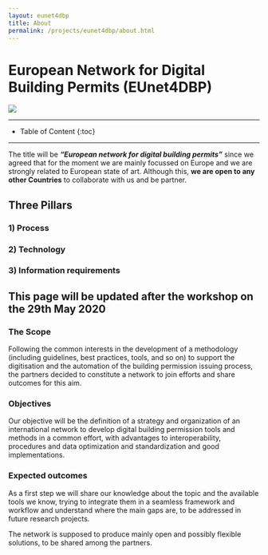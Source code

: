 ```yaml
---
layout: eunet4dbp
title: About
permalink: /projects/eunet4dbp/about.html
---
```




<h1>European Network for Digital Building Permits (EUnet4DBP)</h1>


<div class="row">
  <div class="col-sm-12 col-xs-12"><img class="img-responsive" src="{{ "/projects/eunet4dbp/img/provheader3.png" }}" style="max-height: 300px"></div>
</div>


- - -

* Table of Content
{:toc}

- - -
The title will be  ***“European network for digital building permits”*** since we agreed that for the moment we are mainly focussed on Europe and we are strongly related to European state of art. Although this, **we are open to any other Countries** to collaborate with us and be partner.

## Three Pillars

### 1) Process

### 2) Technology

### 3) Information requirements


## This page will be updated after the workshop on the 29th May 2020

### The Scope

Following the common interests in the development of a methodology (including guidelines, best practices, tools, and so on) to support the digitisation and the automation of the building permission issuing process, the partners decided to constitute a network to join efforts and share outcomes for this aim.

### Objectives

Our objective will be the definition of a strategy and organization of an international network to develop digital building permission tools and methods in a common effort, with advantages to interoperability, procedures and data optimization and standardization and good implementations.


### Expected outcomes

As a first step we will share our knowledge about the topic and the available tools we know, trying to integrate them in a seamless framework and workflow and understand where the main gaps are, to be addressed in future research projects.

The network is supposed to produce mainly open and possibly flexible solutions, to be shared among the partners.

